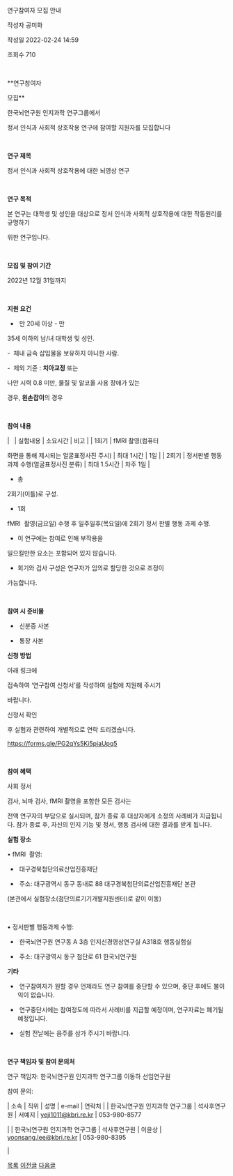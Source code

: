 
연구참여자 모집 안내





작성자
공미화


작성일
2022-02-24 14:59


조회수
710




﻿


**연구참여자
모집** 

  



한국뇌연구원 인지과학 연구그룹에서

  



정서 인식과 사회적 상호작용 연구에 참여할 지원자를 모집합니다

  



 

  



**연구 제목**

  



정서 인식과 사회적 상호작용에 대한 뇌영상 연구 

  



 

  



**연구 목적**

  



본 연구는 대학생 및 성인을 대상으로 정서 인식과 사회적 상호작용에 대한 작동원리를 규명하기
위한 연구입니다. 

  



 

  



**모집 및 참여 기간**

  



2022년 12월 31일까지 

  



 

  



**지원 요건**

  



-  만 20세 이상 - 만
35세 이하의 남/녀 대학생 및 성인.

  



-  체내 금속 삽입물을 보유하지 아니한 사람.

  



-  제외 기준 : **치아교정** 또는
나안 시력 0.8 미만, 물질 및 알코올 사용 장애가 있는
경우, **왼손잡이**의 경우

  



 

  



**참여 내용**

  
























| 
 
 | 
실험내용
 | 
소요시간
 | 
비고
 |
| 
1회기
 | 
fMRI 촬영(컴퓨터
 화면을 통해 제시되는 얼굴표정사진 주시)
 | 
최대 1시간
 | 
1일
 |
| 
2회기
 | 
정서판별 행동과제 수행(얼굴표정사진 분류)
 | 
최대 1.5시간
 | 
차주 1일
 |

  



* 총
2회기(이틀)로 구성.
* 1회
fMRI  촬영(금요일) 수행 후 일주일후(목요일)에 2회기 정서 판별 행동 과제 수행.
* 이 연구에는 참여로 인해 부작용을
일으킬만한 요소는 포함되어 있지 않습니다.
* 회기와 검사 구성은 연구자가 임의로 할당한 것으로 조정이
가능합니다.

  



 

  



**참여 시 준비물**

  



-  신분증 사본 

  



-  통장 사본

  



  



**신청 방법**

  



아래 링크에
접속하여 ‘연구참여 신청서’를 작성하여 실험에 지원해 주시기
바랍니다.

  



신청서 확인
후 실험과 관련하여 개별적으로 연락 드리겠습니다.

  



<https://forms.gle/PG2qYs5Ki5piaUpq5>

  



 

  



**참여 혜택**

  



사회 정서
검사, 뇌파 검사, fMRI 촬영을 포함한 모든 검사는
전액 연구자의 부담으로 실시되며, 참가 종료 후 대상자에게 소정의 사례비가 지급됩니다. 참가 종료 후, 자신의 인지 기능 및 정서, 행동 검사에 대한 결과를 받게 됩니다. 

  



  



**실험 장소**

  



• fMRI  촬영:

  



-  대구경북첨단의료산업진흥재단

  



-  주소: 대구광역시 동구 동내로 88 대구경북첨단의료산업진흥재단 본관

  



(본관에서 실험장소(첨단의료기기개발지원센터)로 같이 이동)

  



 

  



• 정서판별 행동과제 수행:

  



-  한국뇌연구원 연구동 A 3층 인지신경영상연구실 A318호 행동실험실

  



-  주소: 대구광역시 동구 첨단로 61 한국뇌연구원

  



  



**기타**

  



-  연구참여자가 원할 경우 언제라도 연구 참여를 중단할 수 있으며, 중단 후에도 불이익이 없습니다. 

  



-  연구중단시에는 참여정도에 따라서 사례비를 지급할 예정이며, 연구자료는 폐기될 예정입니다.

  



-  실험 전날에는 음주를 삼가 주시기 바랍니다.

  



 

  



**연구 책임자 및 참여 문의처**

  



연구 책임자: 한국뇌연구원 인지과학 연구그룹 이동하 선임연구원

  



참여 문의:

  



























| 
소속
 | 
직위
 | 
성명
 | 
e-mail
 | 
연락처
 |
| 
한국뇌연구원
인지과학 연구그룹
 | 
석사후연구원
 | 
서예지
 | 
yeji1011@kbri.re.kr
 | 
053-980-8577

 |
| 
한국뇌연구원
인지과학 연구그룹
 | 
석사후연구원
 | 
이윤상
 | 
yoonsang.lee@kbri.re.kr
 | 
053-980-8395

 |

  



  

  








[목록](https://computer.knu.ac.kr/06_sub/02_sub.html?key=&keyfield=&category=&page=1&bbs_code=Site_BBS_25)
[이전글](https://computer.knu.ac.kr/06_sub/02_sub.html?bbs_cmd=view&page=1&key=&keyfield=&category=&no=3704&bbs_code=Site_BBS_25)
[다음글](https://computer.knu.ac.kr/06_sub/02_sub.html?bbs_cmd=view&page=1&key=&keyfield=&category=&no=3707&bbs_code=Site_BBS_25)

















 